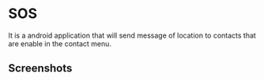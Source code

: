 # SOS

It is a android application that will send message of location to contacts that are enable in the contact menu.


## Screenshots
